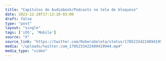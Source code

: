 ```yaml
---
title: "Capítulos de Audiobook/Podcasts na tela de bloqueio"
date: 2023-12-20T17:13:10-03:00
draft: false
type: "post"
layout: "single"
tags: ['iOS', 'Mobile']
source: "X"
source_link: "https://twitter.com/RoberaGeleta/status/1705233422489419944"
media: "/uploads/twitter.com_1705233422489419944.mp4"
media_type: "video"
---
```


